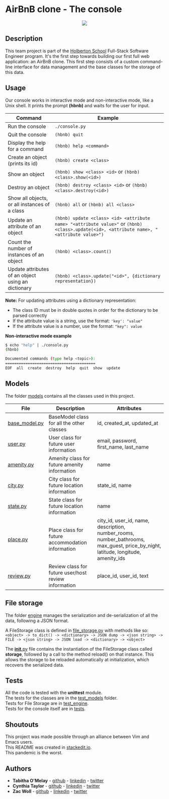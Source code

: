 # AirBnB clone - The console

<p align="center">
    <img src="https://i.imgur.com/JOhaZ5m.png">
</p>

## Description

This team project is part of the [Holberton School](https://www.holbertonschool.com/) Full-Stack Software Engineer program.
It's the first step towards building our first full web application: an AirBnB clone.
This first step consists of a custom command-line interface for data management and the base classes for the storage of this data.

## Usage

Our console works in interactive mode and non-interactive mode, like a Unix shell.
It prints the prompt **(hbnb)** and waits for the user for input.

Command | Example
------- | -------
Run the console | ```./console.py```
Quit the console | ```(hbnb) quit```
Display the help for a command | ```(hbnb) help <command>```
Create an object (prints its id)| ```(hbnb) create <class>```
Show an object | ```(hbnb) show <class> <id>``` or ```(hbnb) <class>.show(<id>)```
Destroy an object | ```(hbnb) destroy <class> <id>``` or ```(hbnb) <class>.destroy(<id>)```
Show all objects, or all instances of a class | ```(hbnb) all``` or ```(hbnb) all <class>```
Update an attribute of an object | ```(hbnb) update <class> <id> <attribute name> "<attribute value>"``` or ```(hbnb) <class>.update(<id>, <attribute name>, "<attribute value>")```
Count the number of instances of an object | ```(hbnb) <class>.count()```
Update attributes of an object using an dictionary | ```(hbnb) <class>.update("<id>", {dictionary representation})```

**Note:** For updating attributes using a dictionary representation:
* The class ID must be in double quotes in order for the dictionary to be parsed correctly
* If the attribute value is a string, use the format: `'key': "value"`
* If the attribute value is a number, use the format: `"key": value`


**Non-interactive mode example**

```bash
$ echo "help" | ./console.py
(hbnb)

Documented commands (type help <topic>):
========================================
EOF  all  create  destroy  help  quit  show  update
```

## Models

The folder [models](./models/) contains all the classes used in this project.

File | Description | Attributes
---- | ----------- | ----------
[base_model.py](./models/base_model.py) | BaseModel class for all the other classes | id, created_at, updated_at
[user.py](./models/user.py) | User class for future user information | email, password, first_name, last_name
[amenity.py](./models/amenity.py) | Amenity class for future amenity information | name
[city.py](./models/city.py) | City class for future location information | state_id, name
[state.py](./models/state.py) | State class for future location information | name
[place.py](./models/place.py) | Place class for future accommodation information | city_id, user_id, name, description, number_rooms, number_bathrooms, max_guest, price_by_night, latitude, longitude, amenity_ids
[review.py](./models/review.py) | Review class for future user/host review information | place_id, user_id, text

## File storage

The folder [engine](./models/engine/) manages the serialization and de-serialization of all the data, following a JSON format.

A FileStorage class is defined in [file_storage.py](./models/engine/file_storage.py) with methods like so:
```<object> -> to_dict() -> <dictionary> -> JSON dump -> <json string> -> FILE -> <json string> -> JSON load -> <dictionary> -> <object>```

The [__init__.py](./models/__init__.py) file contains the instantiation of the FileStorage class called **storage**, followed by a call to the method reload() on that instance. This allows the storage to be reloaded automatically at initialization, which recovers the serialized data.

## Tests

All the code is tested with the **unittest** module.</br>
The tests for the classes are in the [test_models](./tests/test_models/) folder.</br>
Tests for File Storage are in [test_engine](./tests/test_models/test_engine).</br>
Tests for the console itself are in [tests](./tests/).</br>

## Shoutouts

This project was made possible through an alliance between Vim and Emacs users. </br>
This README was created in [stackedit.io](stackedit.io).</br>
This pandemic is the worst.</br>

## Authors

* **Tabitha O'Melay** - [github](https://github.com/tabbykatz) - [linkedin](https://www.linkedin.com/in/tabbykatz/) - [twitter](https://twitter.com/tabby__katz)
* **Cynthia Taylor** - [github](https://github.com/cg-taylor) - [linkedin](https://www.linkedin.com/in/cynthia-taylor/) - [twitter](https://twitter.com/wholockwars)
* **Zac Woll** - [github](https://github.com/zacwoll) - [linkedin](https://www.linkedin.com/in/zachary-woll-52021a1a1/) - [twitter](https://twitter.com/ZakWoll)
